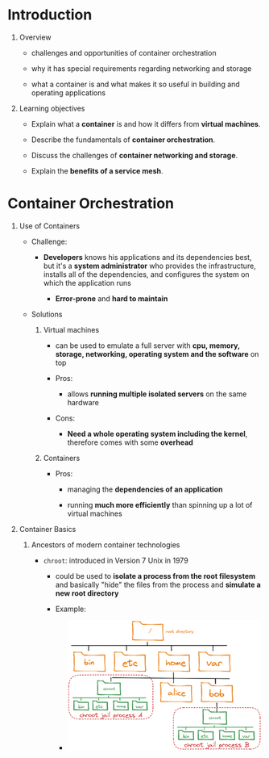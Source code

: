 # Introduction

1. Overview
   
   + challenges and opportunities of container orchestration
   
   + why it has special requirements regarding networking and storage
   
   + what a container is and what makes it so useful in building and operating applications

2. Learning objectives
   
   + Explain what a **container** is and how it differs from **virtual machines**.
   
   + Describe the fundamentals of **container orchestration**.
   
   + Discuss the challenges of **container networking and storage**.
   
   + Explain the **benefits of a service mesh**.



# Container Orchestration

1. Use of Containers
   
   + Challenge:
     
     + **Developers** knows his applications and its dependencies best, but it's a **system administrator** who provides the infrastructure, installs all of the dependencies, and configures the system on which the application runs
       
       + **Error-prone** and **hard to maintain**
   
   + Solutions
     
     1. Virtual machines
        
        + can be used to emulate a full server with **cpu, memory, storage, networking, operating system and the software** on top
        
        + Pros:
          
          + allows **running multiple isolated servers** on the same hardware
        
        + Cons:
          
          + **Need a whole operating system including the kernel**, therefore comes with some **overhead**
     
     2. Containers
        
        + Pros:
          
          + managing the **dependencies of an application**
          
          + running **much more efficiently** than spinning up a lot of virtual machines

2. Container Basics
   
   1. Ancestors of modern container technologies
      
      + `chroot`:  introduced in Version 7 Unix in 1979
        
        + could be used to **isolate a process from the root filesystem** and basically "hide" the files from the process and **simulate a new root directory**
        
        + Example:
          
          + ![](https://github.com/baozi929/Notes/blob/main/kubernetes/KCNA/figures/chroot.png)
      
      
   
   

